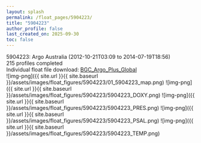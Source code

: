 ```yaml
---
layout: splash
permalink: /float_pages/5904223/
title: "5904223"
author_profile: false
last_created_on: 2025-09-30
toc: false
---
```

 
5904223: Argo Australia (2012-10-21T03:09 to 2014-07-19T18:56)\
215 profiles completed\
Individual float file download: [BGC_Argo_Plus_Global](https://ftp.soest.hawaii.edu/bgc_argo_plus/Individual_Floats/outliers_removed/5904223_Sprof_processed.nc)\
![img-png]({{ site.url }}{{ site.baseurl }}/assets/images/float_figures/5904223/01_5904223_map.png)
![img-png]({{ site.url }}{{ site.baseurl }}/assets/images/float_figures/5904223/5904223_DOXY.png)
![img-png]({{ site.url }}{{ site.baseurl }}/assets/images/float_figures/5904223/5904223_PRES.png)
![img-png]({{ site.url }}{{ site.baseurl }}/assets/images/float_figures/5904223/5904223_PSAL.png)
![img-png]({{ site.url }}{{ site.baseurl }}/assets/images/float_figures/5904223/5904223_TEMP.png)
